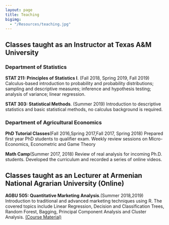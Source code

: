 ```yaml
---
layout: page
title: Teaching
bigimg: 
  - "/Resources/teaching.jpg" 
---
```


## Classes taught as an Instructor at Texas A&M University
### Department of Statistics
**STAT 211: Principles of Statistics I**. (Fall 2018, Spring 2019, Fall 2019) Calculus-based introduction to probability and 
probability distributions; sampling and descriptive measures; inference and hypothesis testing; analysis of variance; linear regression.

**STAT 303: Statistical Methods**. (Summer 2019) Introduction to descriptive statistics and basic statistical methods, no calculus background is required.

### Department of Agricultural Economics

**PhD Tutorial Classes**(Fall 2016,Spring 2017,Fall 2017, Spring 2018) Prepared first year PhD students to qualifier exam. Weekly review sessions on Micro-Economics, Econometric and Game Theory 

**Math Camp**(Summer 2017, 2018) Review of real analysis for incoming Ph.D. students. Developed the curriculum and recorded a series of online videos.

## Classes taught as an Lecturer at Armenian National Agrarian University (Online)

**AGBU 505: Quantitative Marketing Analysis**.(Summer 2018,2019) Introduction to traditional and advanced marketing techniques using R. 
The covered topics include Linear Regression, Decision and Classification Trees, Random Forest, Bagging, Principal Component Analysis and Cluster Analysis. <a href="../misc" target="_blank">(Course Material)</a>

